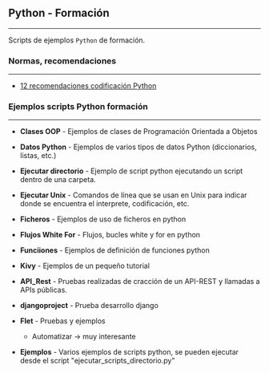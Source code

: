 ## Python - Formación
---------------------------------------------------------------------------------------------

Scripts de ejemplos `Python` de formación.

### Normas, recomendaciones
----------------------------------------------------------------------------------------------

* [12 recomendaciones codificación Python]()



### Ejemplos scripts Python formación
----------------------------------------------------------------------------------------------

* **Clases OOP** - Ejemplos de clases de Programación Orientada a Objetos
* **Datos Python** - Ejemplos de varios tipos de datos Python (diccionarios, listas, etc.)
* **Ejecutar directorio** - Ejemplo de script python ejecutando un script dentro de una carpeta.
* **Ejecutar Unix** - Comandos de línea que se usan en Unix para indicar donde se encuentra el interprete, codificación, etc.
* **Ficheros** - Ejemplos de uso de ficheros en python
* **Flujos White For** - Flujos, bucles white y for en python
* **Funciiones** - Ejemplos de definición de funciones python
* **Kivy** - Ejemplos de un pequeño tutorial
* **API_Rest** - Pruebas realizadas de cracción de un API-REST y llamadas a APIs públicas.
* **djangoproject** - Prueba desarrollo django
* **Flet** - Pruebas y ejemplos
    - Automatizar -> muy interesante


* **Ejemplos** - Varios ejemplos de scripts python, se pueden ejecutar desde el script "ejecutar_scripts_directorio.py"
